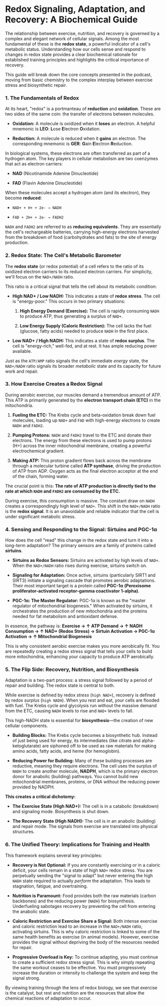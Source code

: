 
# Redox Signaling, Adaptation, and Recovery: A Biochemical Guide

The relationship between exercise, nutrition, and recovery is governed by a complex and elegant network of cellular signals. Among the most fundamental of these is the **redox state**, a powerful indicator of a cell's metabolic status. Understanding how our cells sense and respond to changes in redox state provides a clear biochemical rationale for established training principles and highlights the critical importance of recovery.

This guide will break down the core concepts presented in the podcast, moving from basic chemistry to the complex interplay between exercise stress and biosynthetic repair.

### 1. The Fundamentals of Redox

At its heart, "redox" is a portmanteau of **reduction** and **oxidation**. These are two sides of the same coin: the transfer of electrons between molecules.

-   **Oxidation:** A molecule is oxidized when it **loses** an electron. A helpful mnemonic is **LEO**: **L**ose **E**lectron **O**xidation.
    
-   **Reduction:** A molecule is reduced when it **gains** an electron. The corresponding mnemonic is **GER**: **G**ain **E**lectron **R**eduction.
    

In biological systems, these electrons are often transferred as part of a hydrogen atom. The key players in cellular metabolism are two coenzymes that act as electron carriers:

-   **NAD** (Nicotinamide Adenine Dinucleotide)
    
-   **FAD** (Flavin Adenine Dinucleotide)
    

When these molecules accept a hydrogen atom (and its electron), they become **reduced**:

-   `NAD+ + H+ + 2e- → NADH`
    
-   `FAD + 2H+ + 2e- → FADH2`
    

`NADH` and `FADH2` are referred to as **reducing equivalents**. They are essentially the cell's rechargeable batteries, carrying high-energy electrons harvested from the breakdown of food (carbohydrates and fats) to the site of energy production.

### 2. Redox State: The Cell's Metabolic Barometer

The **redox state** (or redox potential) of a cell refers to the ratio of its oxidized electron carriers to its reduced electron carriers. For simplicity, we'll focus on the `NAD+/NADH` ratio.

This ratio is a critical signal that tells the cell about its metabolic condition:

-   **High NAD+ / Low NADH:** This indicates a state of **redox stress**. The cell is "energy-poor." This occurs in two primary situations:
    
    1.  **High Energy Demand (Exercise):** The cell is rapidly consuming `NADH` to produce ATP, thus generating a surplus of `NAD+`.
        
    2.  **Low Energy Supply (Caloric Restriction):** The cell lacks the fuel (glucose, fatty acids) needed to produce `NADH` in the first place.
        
-   **Low NAD+ / High NADH:** This indicates a state of **redox surplus**. The cell is "energy-rich," well-fed, and at rest. It has ample reducing power available.
    

Just as the `ATP/AMP` ratio signals the cell's immediate _energy_ state, the `NAD+/NADH` ratio signals its broader _metabolic_ state and its capacity for future work and repair.

### 3. How Exercise Creates a Redox Signal

During aerobic exercise, our muscles demand a tremendous amount of ATP. This ATP is primarily generated by the **electron transport chain (ETC)** in the mitochondria.

1.  **Fueling the ETC:** The Krebs cycle and beta-oxidation break down fuel molecules, loading up `NAD+` and `FAD` with high-energy electrons to create `NADH` and `FADH2`.
    
2.  **Pumping Protons:**  `NADH` and `FADH2` travel to the ETC and donate their electrons. The energy from these electrons is used to pump protons (H+) across the inner mitochondrial membrane, creating a powerful electrochemical gradient.
    
3.  **Making ATP:** This proton gradient flows back across the membrane through a molecular turbine called **ATP synthase**, driving the production of ATP from ADP. Oxygen acts as the final electron acceptor at the end of the chain, forming water.
    

The crucial point is this: **The rate of ATP production is directly tied to the rate at which `NADH` and `FADH2` are consumed by the ETC.**

During exercise, this consumption is massive. The constant draw on `NADH` creates a correspondingly high level of `NAD+`. This shift in the `NAD+/NADH` ratio is the **redox signal**. It is an unavoidable and reliable indicator that the cell is under significant metabolic stress.

### 4. Sensing and Responding to the Signal: Sirtuins and PGC-1α

How does the cell "read" this change in the redox state and turn it into a long-term adaptation? The primary sensors are a family of proteins called **sirtuins**.

-   **Sirtuins as Redox Sensors:** Sirtuins are activated by high levels of `NAD+`. When the `NAD+/NADH` ratio rises during exercise, sirtuins switch on.
    
-   **Signaling for Adaptation:** Once active, sirtuins (particularly SIRT1 and SIRT3) initiate a signaling cascade that promotes aerobic adaptations. Their most important target is a protein called **PGC-1α (Peroxisome proliferator-activated receptor-gamma coactivator 1-alpha)**.
    
-   **PGC-1α: The Master Regulator:** PGC-1α is known as the "master regulator of mitochondrial biogenesis." When activated by sirtuins, it orchestrates the production of new mitochondria and the proteins needed for fat metabolism and antioxidant defense.
    

In essence, the pathway is: **Exercise → ↑ ATP Demand → ↑ NADH Consumption → ↑ NAD+ (Redox Stress) → Sirtuin Activation → PGC-1α Activation → ↑ Mitochondrial Biogenesis**

This is why consistent aerobic exercise makes you more aerobically fit. You are repeatedly creating a redox stress signal that tells your cells to build more mitochondria, enhancing your capacity to produce ATP aerobically.

### 5. The Flip Side: Recovery, Nutrition, and Biosynthesis

Adaptation is a two-part process: a stress signal followed by a period of repair and building. The redox state is central to both.

While exercise is defined by redox _stress_ (`high NAD+`), recovery is defined by redox _surplus_ (`high NADH`). When you rest and eat, your cells are flooded with fuel. The Krebs cycle and glycolysis run without the massive demand from the ETC, causing `NADH` levels to rise and `NAD+` levels to fall.

This high-NADH state is essential for **biosynthesis**—the creation of new cellular components.

-   **Building Blocks:** The Krebs cycle becomes a biosynthetic hub. Instead of just being used for energy, its intermediates (like citrate and alpha-ketoglutarate) are siphoned off to be used as raw materials for making amino acids, fatty acids, and heme (for hemoglobin).
    
-   **Reducing Power for Building:** Many of these building processes are reductive, meaning they require electrons. The cell uses the surplus of `NADH` to create another molecule, **NADPH**, which is the primary electron donor for anabolic (building) pathways. You cannot build new mitochondrial membranes, proteins, or DNA without the reducing power provided by NADPH.
    

**This creates a critical dichotomy:**

-   **The Exercise State (High NAD+):** The cell is in a catabolic (breakdown) and signaling mode. Biosynthesis is shut down.
    
-   **The Recovery State (High NADH):** The cell is in an anabolic (building) and repair mode. The signals from exercise are translated into physical structures.
    

### 6. The Unified Theory: Implications for Training and Health

This framework explains several key principles:

-   **Recovery is Not Optional:** If you are constantly exercising or in a caloric deficit, your cells remain in a state of high `NAD+` redox stress. You are perpetually sending the "signal to adapt" but never entering the high `NADH` state required to actually _perform_ the adaptation. This leads to stagnation, fatigue, and overtraining.
    
-   **Nutrition is Paramount:** Food provides both the raw materials (carbon backbones) and the reducing power (`NADH`) for biosynthesis. Underfueling sabotages recovery by preventing the cell from entering the anabolic state.
    
-   **Caloric Restriction and Exercise Share a Signal:** Both intense exercise and caloric restriction lead to an increase in the `NAD+/NADH` ratio, activating sirtuins. This is why caloric restriction is linked to some of the same health benefits as exercise (in animal models). However, exercise provides the signal without depriving the body of the resources needed for repair.
    
-   **Progressive Overload is Key:** To continue adapting, you must continue to create a sufficient redox stress signal. This is why simply repeating the same workout ceases to be effective. You must progressively increase the duration or intensity to challenge the system and keep the signal strong.
    

By viewing training through the lens of redox biology, we see that exercise is the catalyst, but rest and nutrition are the resources that allow the chemical reactions of adaptation to occur.